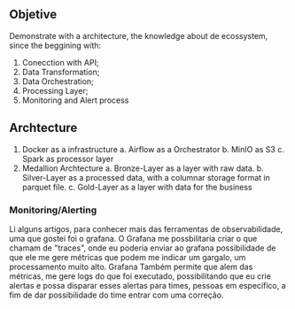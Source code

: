 ## Objetive
Demonstrate with a architecture, the knowledge about de ecossystem, since the beggining with:
1. Conecction with API;
2. Data Transformation;
3. Data Orchestration;
4. Processing Layer;
5. Monitoring and Alert process

## Archtecture
1. Docker as a infrastructure
   a. Airflow as a Orchestrator
   b. MinIO as S3
   c. Spark as processor layer
2. Medallion Archtecture
   a. Bronze-Layer as a layer with raw data.
   b. Silver-Layer as a processed data, with a columnar storage format in parquet file. 
   c. Gold-Layer as a layer with data for the business

### Monitoring/Alerting
Li alguns artigos, para conhecer mais das ferramentas de observabilidade, uma que gostei foi o grafana. O Grafana me possbilitaria  criar o que chamam de  "traces", onde eu poderia enviar ao grafana possibilidade de que ele me gere métricas que podem me indicar um gargalo, um processamento muito alto.
Grafana Também permite que alem das métricas, me gere logs do que foi executado, possibilitando que eu crie alertas e possa disparar esses alertas para times, pessoas em específico, a fim de dar possibilidade do time entrar com uma correção.
